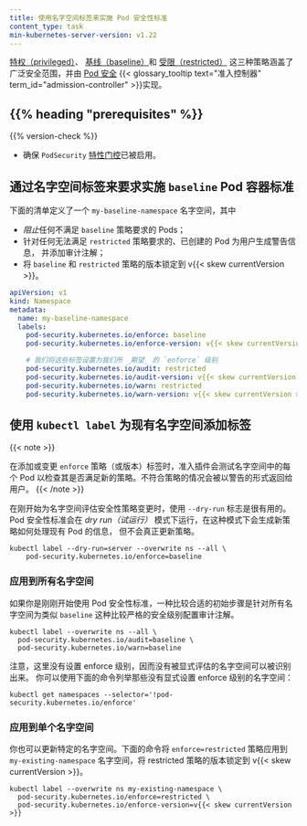 ```yaml
---
title: 使用名字空间标签来实施 Pod 安全性标准
content_type: task
min-kubernetes-server-version: v1.22
---
```

<!--
title: Enforce Pod Security Standards with Namespace Labels
reviewers:
- tallclair
- liggitt
content_type: task
min-kubernetes-server-version: v1.22
-->

<!--
Namespaces can be labeled to enforce the [Pod Security Standards](/docs/concepts/security/pod-security-standards).The three policies
[privileged](/docs/concepts/security/pod-security-standards/#privileged), [baseline](/docs/concepts/security/pod-security-standards/#baseline)
and [restricted](/docs/concepts/security/pod-security-standards/#restricted) broadly cover the security spectrum
and are implemented by the [Pod Security](/docs/concepts/security/pod-security-admission/)
-->
[特权（privileged）](/zh/docs/concepts/security/pod-security-standards/#privileged)、
[基线（baseline）](/zh/docs/concepts/security/pod-security-standards/#baseline)和
[受限（restricted）](/zh/docs/concepts/security/pod-security-standards/#restricted) 
这三种策略涵盖了广泛安全范围，并由 [Pod 安全](/zh/docs/concepts/security/pod-security-admission/)
 {{< glossary_tooltip text="准入控制器" term_id="admission-controller" >}}实现。

## {{% heading "prerequisites" %}}

{{% version-check %}}

<!--
- Ensure the `PodSecurity` [feature gate](/docs/reference/command-line-tools-reference/feature-gates/#feature-gates-for-alpha-or-beta-features) is enabled.
-->
- 确保 `PodSecurity` [特性门控](/zh/docs/reference/command-line-tools-reference/feature-gates/#feature-gates-for-alpha-or-beta-features)已被启用。

<!--
## Requiring the `baseline` Pod Security Standard with namespace labels
-->
## 通过名字空间标签来要求实施 `baseline` Pod 容器标准

<!--
This manifest defines a Namespace `my-baseline-namespace` that:

- _Blocks_ any pods that don't satisfy the `baseline` policy requirements.
- Generates a user-facing warning and adds an audit annotation to any created pod that does not
  meet the `restricted` policy requirements.
- Pins the versions of the `baseline` and `restricted` policies to v{{< skew currentVersion >}}.
-->
下面的清单定义了一个 `my-baseline-namespace` 名字空间，其中

- *阻止*任何不满足 `baseline` 策略要求的 Pods；
- 针对任何无法满足 `restricted` 策略要求的、已创建的 Pod 为用户生成警告信息，
  并添加审计注解；
- 将 `baseline` 和 `restricted` 策略的版本锁定到 v{{< skew currentVersion >}}。

```yaml
apiVersion: v1
kind: Namespace
metadata:
  name: my-baseline-namespace
  labels:
    pod-security.kubernetes.io/enforce: baseline
    pod-security.kubernetes.io/enforce-version: v{{< skew currentVersion >}}

    # 我们将这些标签设置为我们所 _期望_ 的 `enforce` 级别
    pod-security.kubernetes.io/audit: restricted
    pod-security.kubernetes.io/audit-version: v{{< skew currentVersion >}}
    pod-security.kubernetes.io/warn: restricted
    pod-security.kubernetes.io/warn-version: v{{< skew currentVersion >}}
```

<!--
## Add labels to existing namespaces with `kubectl label`
-->
## 使用 `kubectl label` 为现有名字空间添加标签

{{< note >}}
<!--
When an `enforce` policy (or version) label is added or changed, the admission plugin will test
each pod in the namespace against the new policy. Violations are returned to the user as warnings.
-->
在添加或变更 `enforce` 策略（或版本）标签时，准入插件会测试名字空间中的每个
Pod 以检查其是否满足新的策略。不符合策略的情况会被以警告的形式返回给用户。
{{< /note >}}

<!--
It is helpful to apply the `--dry-run` flag when initially evaluating security profile changes for
namespaces. The Pod Security Standard checks will still be run in _dry run_ mode, giving you
information about how the new policy would treat existing pods, without actually updating a policy.
-->
在刚开始为名字空间评估安全性策略变更时，使用 `--dry-run` 标志是很有用的。
Pod 安全性标准会在 _dry run（试运行）_
模式下运行，在这种模式下会生成新策略如何处理现有 Pod 的信息，
但不会真正更新策略。

```shell
kubectl label --dry-run=server --overwrite ns --all \
    pod-security.kubernetes.io/enforce=baseline
```

<!--
### Applying to all namespaces
-->
### 应用到所有名字空间

<!--
If you're just getting started with the Pod Security Standards, a suitable first step would be to
configure all namespaces with audit annotations for a stricter level such as `baseline`:
-->
如果你是刚刚开始使用 Pod 安全性标准，一种比较合适的初始步骤是针对所有名字空间为类似
`baseline` 这种比较严格的安全级别配置审计注解。

```shell
kubectl label --overwrite ns --all \
  pod-security.kubernetes.io/audit=baseline \
  pod-security.kubernetes.io/warn=baseline
```

<!--
Note that this is not setting an enforce level, so that namespaces that haven't been explicitly
evaluated can be distinguished. You can list namespaces without an explicitly set enforce level
using this command:
-->
注意，这里没有设置 enforce 级别，因而没有被显式评估的名字空间可以被识别出来。
你可以使用下面的命令列举那些没有显式设置 enforce 级别的名字空间：

```shell
kubectl get namespaces --selector='!pod-security.kubernetes.io/enforce'
```

<!--
### Applying to a single namespace
-->
### 应用到单个名字空间

<!--
You can update a specific namespace as well. This command adds the `enforce=restricted`
policy to `my-existing-namespace`, pinning the restricted policy version to v{{< skew currentVersion >}}.
-->
你也可以更新特定的名字空间。下面的命令将 `enforce=restricted` 策略应用到
`my-existing-namespace` 名字空间，将 restricted 策略的版本锁定到 v{{< skew currentVersion >}}。

```shell
kubectl label --overwrite ns my-existing-namespace \
  pod-security.kubernetes.io/enforce=restricted \
  pod-security.kubernetes.io/enforce-version=v{{< skew currentVersion >}}
```

